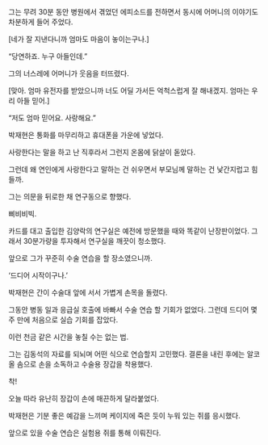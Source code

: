 그는 무려 30분 동안 병원에서 겪었던 에피소드를 전하면서 동시에 어머니의 이야기도 차분하게 들어 주었다.

[네가 잘 지낸다니까 엄마도 마음이 놓이는구나.]

“당연하죠. 누구 아들인데.”

그의 너스레에 어머니가 웃음을 터뜨렸다.

[맞아. 엄마 유전자를 받았으니까 너도 어딜 가서든 억척스럽게 잘 해내겠지. 엄마는 우리 아들 믿어.]

“저도 엄마 믿어요. 사랑해요.”

박재현은 통화를 마무리하고 휴대폰을 가운에 넣었다.

사랑한다는 말을 하고 난 직후라서 그런지 온몸에 닭살이 돋았다.

그런데 왜 연인에게 사랑한다고 말하는 건 쉬우면서 부모님께 말하는 건 낯간지럽고 힘들까.

그는 의문을 뒤로한 채 연구동으로 향했다.

삐비비빅.

카드를 대고 출입한 김양락의 연구실은 예전에 방문했을 때와 똑같이 난장판이었다. 그래서 30분가량을 투자해서 연구실을 깨끗이 청소했다.

앞으로 그가 꾸준히 수술 연습을 할 장소였으니까.

‘드디어 시작이구나.’

박재현은 간이 수술대 앞에 서서 가볍게 손목을 돌렸다.

그동안 병동 일과 응급실 호출에 바빠서 수술 연습 할 기회가 없었다. 그런데 드디어 몇 주 만에 처음으로 실습 기회를 잡았다.

이런 천금 같은 시간을 놓칠 수는 없는 법.

그는 김동석의 자료를 되뇌며 어떤 식으로 연습할지 고민했다. 결론을 내린 후에는 알코올 솜으로 손을 소독하고 수술용 장갑을 착용했다.

착!

오늘 따라 유난히 장갑이 손에 매끈하게 달라붙었다.

박재현은 기분 좋은 예감을 느끼며 케이지에 죽은 듯이 누워 있는 쥐를 응시했다.

앞으로 있을 수술 연습은 실험용 쥐를 통해 이뤄진다.